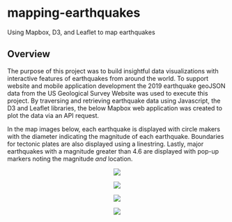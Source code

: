 # mapping-earthquakes
Using Mapbox, D3, and Leaflet to map earthquakes

## Overview

The purpose of this project was to build insightful data visualizations with interactive features of earthquakes from around the world. To support website and mobile application development the 2019 earthquake geoJSON data from the US Geological Survey Website was used to execute this project. By traversing and retrieving earthquake data using Javascript, the D3 and Leaflet libraries, the below Mapbox web application was created to plot the data via an API request. 

In the map images below, each earthquake is displayed with circle makers with the diameter indicating the magnitude of each earthquake. Boundaries for tectonic plates are also displayed using a linestring. Lastly, major earthquakes with a magnitude greater than 4.6 are displayed with pop-up markers noting the magnitude *and* location.

<p align="center">
  <img src="https://user-images.githubusercontent.com/95978097/161654010-0f071704-5c7a-4bbe-bd62-f66fe89ef096.png" />
</p>
<p align="center">
  <img src="https://user-images.githubusercontent.com/95978097/161654242-1a602ce5-87eb-4099-a59a-c62a85012945.png" />
</p>
<p align="center">
  <img src="https://user-images.githubusercontent.com/95978097/161654302-74007fe8-247d-4fdc-93f8-58fbb89ea8d1.png" />
</p>
<p align="center">
  <img src="https://user-images.githubusercontent.com/95978097/161654375-d74badc5-3b4c-4fbd-ad66-444416f7db82.png" />
</p>


